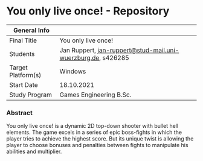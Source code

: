 # You only live once! - Repository

|  General Info  | |
| ---|---|
| Final Title | You only live once! |
| Students | Jan Ruppert, jan-ruppert@stud-mail.uni-wuerzburg.de, s426285 |
| Target Platform(s) | Windows |
| Start Date | 18.10.2021 |
| Study Program | Games Engineering B.Sc.|

### Abstract

You only live once! is a dynamic 2D top-down shooter with bullet hell elements. The game excels in a series of epic boss-fights in which the player tries to achieve the highest score. But its unique twist is allowing the player to choose bonuses and penalties between fights to manipulate his abilities and multiplier.
